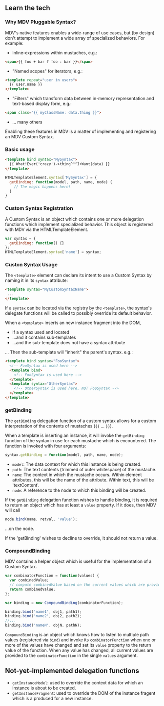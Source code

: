 ## Learn the tech

### Why MDV Pluggable Syntax?

MDV's native features enables a wide-range of use cases, but (by design) don't attempt to implement a wide array of specialized behaviors. For example:

* Inline-expressions within mustaches, e.g.:

```html
<span>{{ foo + bar ? foo : bar }}</span>
```

* "Named scopes" for iterators, e.g.:

```html
<template repeat="user in users">
  {{ user.name }}
</template>
```

* "Filters" which transform data between in-memory representation and text-based display form, e.g.:

```html
<span class="{{ myClassName: data.thing }}">
```

* ... many others

Enabling these features in MDV is a matter of implementing and registering an MDV Custom Syntax.

### Basic usage

```html
<template bind syntax="MySyntax">
  {{ What!Ever('crazy')->thing^^^I+Want(data) }}
</template>
```

```JavaScript
HTMLTemplateElement.syntax['MySyntax'] = {
  getBinding: function(model, path, name, node) {
    // The magic happens here!
  }
}
```

### Custom Syntax Registration

A Custom Syntax is an object which contains one or more delegation functions which implement specialized behavior. This object is registered with MDV via the HTMLTemplateElement.

```JavaScript
var syntax = {
  getBinding: function() {}
};
HTMLTemplateElement.syntax['name'] = syntax;
```

### Custon Syntax Usage

The `<template>` element can declare its intent to use a Custom Syntax by naming it in its `syntax` attribute:

```html
<template syntax="MyCustomSyntaxName">
 ...
</template>
```

If a `syntax` can be located via the registry by the `<template>`, the syntax's delegate functions will be called to possibly override its default behavior.

When a `<template>` inserts an new instance fragment into the DOM,

* If a syntax used and located
* ...and it contains sub-templates
* ...and the sub-template does not have a syntax attribute

... Then the sub-template will "inherit" the parent's syntax. e.g.:

```html
<template bind syntax="FooSyntax">
  <!-- FooSyntax is used here -->
  <template bind>
    <!-- FooSyntax is used here -->
  </template>
  <template syntax="OtherSyntax">
    <!-- OtherSyntax is used here, NOT FooSyntax -->
  </template>
</template>
```

### getBinding

The `getBinding` delegation function of a custom syntax allows for a custom interpretation of the contents of mustaches (`{{` ... `}}`).

When a template is inserting an instance, it will invoke the `getBinding` function of the syntax in use for each mustache which is encountered. The function is invoked with four arguments:

```JavaScript
syntax.getBinding = function(model, path, name, node);
```

* `model`: The data context for which this instance is being created.
* `path`: The text contents (trimmed of outer whitespace) of the mustache.
* `name`: The context in which the mustache occurs. Within element attributes, this will be the name of the attribute. Within text, this will be 'textContent'.
* `node`: A reference to the node to which this binding will be created.

If the `getBinding` delegation function wishes to handle binding, it is required to return an object which has at least a `value` property. If it does, then MDV will call

```JavaScript
node.bind(name, retval, 'value');
```

...on the node.

If the 'getBinding' wishes to decline to override, it should not return a value.

### CompoundBinding

MDV contains a helper object which is useful for the implementation of a Custom Syntax.

```JavaScript
var combinatorFunction = function(values) {
  var combinedValue;
  // compute combinedValue based on the current values which are provided
  return combinedValue;
};

var binding = new CompoundBinding(combinatorFunction);

binding.bind('name1', obj1, path1);
binding.bind('name2', obj2, path2);
//...
binding.bind('nameN', objN, pathN);
```

`CompoundBinding` is an object which knows how to listen to multiple path values (registered via `bind`) and invoke its `combinatorFunction` when one or more of the values have changed and set its `value` property to the return value of the function. When any value has changed, all current values are provided to the `combinatorFunction` in the single `values` argument.

## Not-yet-implemented delegation functions

* `getInstanceModel`: used to override the context data for which an instance is about to be created.
* `getInstanceFragment`: used to override the DOM of the instance fragent which is a produced for a new instance.
